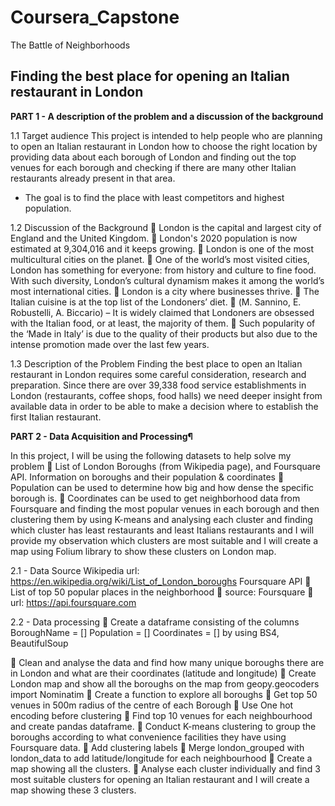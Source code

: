 # Coursera_Capstone
The Battle of Neighborhoods 

## Finding the best place for opening an Italian restaurant in London

**PART 1 - A description of the problem and a discussion of the background**

1.1 Target audience
This project is intended to help people who are planning to open an Italian restaurant in London how to choose the
right location by providing data about each borough of London and finding out the top venues for each borough and
checking if there are many other Italian restaurants already present in that area.
* The goal is to find the place with least competitors and highest population.

1.2 Discussion of the Background
 London is the capital and largest city of England and the United Kingdom.
 London's 2020 population is now estimated at 9,304,016 and it keeps growing.
 London is one of the most multicultural cities on the planet.
 One of the world’s most visited cities, London has something for everyone: from history and culture to
fine food. With such diversity, London’s cultural dynamism makes it among the world’s most international
cities.
 London is a city where businesses thrive.
 The Italian cuisine is at the top list of the Londoners’ diet.
 (M. Sannino, E. Robustelli, A. Biccario) – It is widely claimed that Londoners are obsessed with the Italian
food, or at least, the majority of them.
 Such popularity of the ‘Made in Italy’ is due to the quality of their products but also due to the intense
promotion made over the last few years.

1.3 Description of the Problem
Finding the best place to open an Italian restaurant in London requires some careful consideration, research and
preparation. Since there are over 39,338 food service establishments in London (restaurants, coffee shops, food
halls) we need deeper insight from available data in order to be able to make a decision where to establish the first
Italian restaurant.

**PART 2 - Data Acquisition and Processing¶**

In this project, I will be using the following datasets to help solve my problem 
 List of London Boroughs (from Wikipedia page), and Foursquare API.
Information on boroughs and their population & coordinates
 Population can be used to determine how big and how dense the specific borough is.
 Coordinates can be used to get neighborhood data from Foursquare and finding the most popular venues
in each borough and then clustering them by using K-means and analysing each cluster and finding which
cluster has least restaurants and least Italians restaurants and I will provide my observation which clusters
are most suitable and I will create a map using Folium library to show these clusters on London map.

2.1 - Data Source
Wikipedia url: https://en.wikipedia.org/wiki/List_of_London_boroughs
Foursquare API
 List of top 50 popular places in the neighborhood
 source: Foursquare
 url: https://api.foursquare.com

2.2 - Data processing
 Create a dataframe consisting of the columns BoroughName = [] Population = [] Coordinates = [] by using
BS4, BeautifulSoup

 Clean and analyse the data and find how many unique boroughs there are in London and what are their
coordinates (latitude and longitude)
 Create London map and show all the boroughs on the map from geopy.geocoders import Nominatim
 Create a function to explore all boroughs
 Get top 50 venues in 500m radius of the centre of each Borough
 Use One hot encoding before clustering
 Find top 10 venues for each neighbourhood and create pandas dataframe.
 Conduct K-means clustering to group the boroughs according to what convenience facilities they have
using Foursquare data.
 Add clustering labels
 Merge london_grouped with london_data to add latitude/longitude for each neighbourhood
 Create a map showing all the clusters.
 Analyse each cluster individually and find 3 most suitable clusters for opening an Italian restaurant and I
will create a map showing these 3 clusters.

